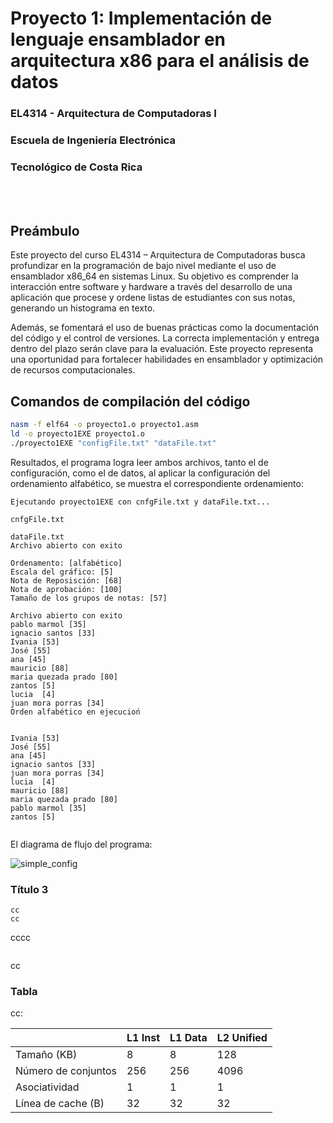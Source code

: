 # Proyecto 1: Implementación de lenguaje ensamblador en arquitectura x86 para el análisis de datos
### EL4314 - Arquitectura de Computadoras I
### Escuela de Ingeniería Electrónica
### Tecnológico de Costa Rica

<br/><br/>

## Preámbulo
Este proyecto del curso EL4314 – Arquitectura de Computadoras busca profundizar en la programación de bajo nivel mediante el uso de ensamblador x86_64 en sistemas Linux. Su objetivo es comprender la interacción entre software y hardware a través del desarrollo de una aplicación que procese y ordene listas de estudiantes con sus notas, generando un histograma en texto.

Además, se fomentará el uso de buenas prácticas como la documentación del código y el control de versiones. La correcta implementación y entrega dentro del plazo serán clave para la evaluación. Este proyecto representa una oportunidad para fortalecer habilidades en ensamblador y optimización de recursos computacionales.


## Comandos de compilación del código

```bash
nasm -f elf64 -o proyecto1.o proyecto1.asm
ld -o proyecto1EXE proyecto1.o
./proyecto1EXE "configFile.txt" "dataFile.txt"
```

Resultados, el programa logra leer ambos archivos, tanto el de configuración, como el de datos, al aplicar la configuración del ordenamiento alfabético, se muestra el correspondiente ordenamiento: 

```
Ejecutando proyecto1EXE con cnfgFile.txt y dataFile.txt...

cnfgFile.txt

dataFile.txt
Archivo abierto con exito

Ordenamento: [alfabético]
Escala del gráfico: [5]
Nota de Reposisción: [68]
Nota de aprobación: [100]
Tamaño de los grupos de notas: [57]

Archivo abierto con exito
pablo marmol [35]
ignacio santos [33]
Ivania [53]
José [55]
ana [45]
mauricio [88]
maria quezada prado [80]
zantos [5]
lucia  [4]
juan mora porras [34]
Orden alfabético en ejecucioń


Ivania [53]
José [55]
ana [45]
ignacio santos [33]
juan mora porras [34]
lucia  [4]
mauricio [88]
maria quezada prado [80]
pablo marmol [35]
zantos [5]


```

El diagrama de flujo del programa:

![simple_config](simple_config.png)

### Título 3



```
cc
cc

```
 
cccc

```python


```

cc  

### Tabla 

cc:

|                     | L1 Inst | L1 Data | L2 Unified |
|---------------------|---------|---------|------------|
| Tamaño (KB)         | 8       | 8       | 128        |
| Número de conjuntos | 256     | 256     | 4096       |
| Asociatividad       | 1       | 1       | 1          |
| Línea de cache (B)  | 32      | 32      | 32         |
